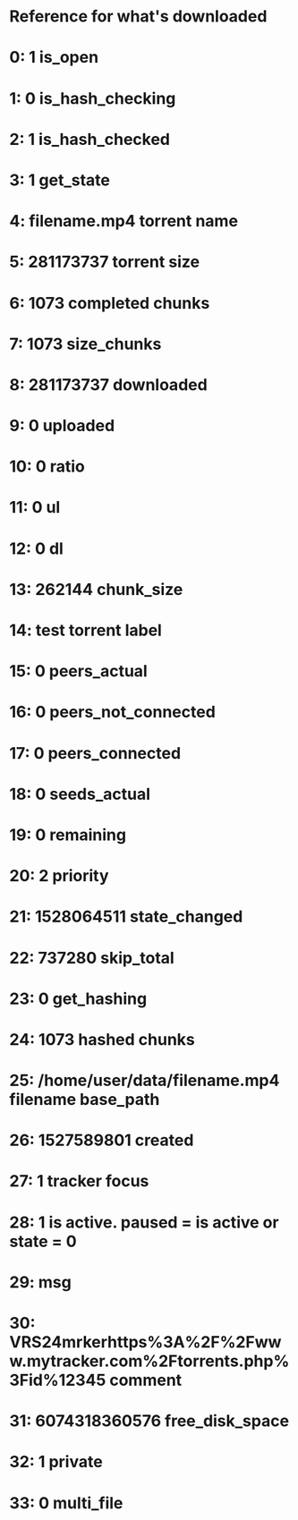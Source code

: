 # Reference for what's downloaded
  # 0: 1                              is_open
  # 1: 0                              is_hash_checking
  # 2: 1                              is_hash_checked
  # 3: 1                              get_state
  # 4: filename.mp4         torrent name
  # 5: 281173737                      torrent size
  # 6: 1073                           completed chunks
  # 7: 1073                           size_chunks
  # 8: 281173737                      downloaded
  # 9: 0                              uploaded
  # 10: 0                             ratio
  # 11: 0                             ul
  # 12: 0                             dl
  # 13: 262144                        chunk_size
  # 14: test                          torrent label
  # 15: 0                             peers_actual
  # 16: 0                             peers_not_connected
  # 17: 0                             peers_connected
  # 18: 0                             seeds_actual
  # 19: 0                             remaining
  # 20: 2                             priority
  # 21: 1528064511                    state_changed
  # 22: 737280                        skip_total
  # 23: 0                             get_hashing
  # 24: 1073                          hashed chunks
  # 25: /home/user/data/filename.mp4  filename   base_path
  # 26: 1527589801                    created
  # 27: 1                             tracker focus
  # 28: 1             is active.  paused = is active or state = 0
  # 29:           msg
  # 30: VRS24mrkerhttps%3A%2F%2Fwww.mytracker.com%2Ftorrents.php%3Fid%12345     comment
  # 31: 6074318360576             free_disk_space
  # 32: 1                         private
  # 33: 0                         multi_file
